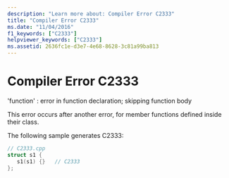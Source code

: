 ```yaml
---
description: "Learn more about: Compiler Error C2333"
title: "Compiler Error C2333"
ms.date: "11/04/2016"
f1_keywords: ["C2333"]
helpviewer_keywords: ["C2333"]
ms.assetid: 2636fc1e-d3e7-4e68-8628-3c81a99ba813
---
```

# Compiler Error C2333

'function' : error in function declaration; skipping function body

This error occurs after another error, for member functions defined inside their class.

The following sample generates C2333:

```cpp
// C2333.cpp
struct s1 {
   s1(s1) {}   // C2333
};
```
